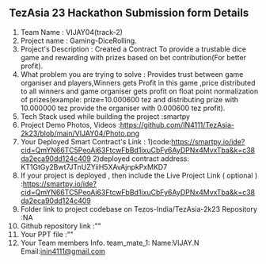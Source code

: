 ## TezAsia 23 Hackathon Submission form Details


1. Team Name : VIJAY04(track-2)
2. Project name : Gaming-DiceRolling.
3. Project's Description : Created a Contract To provide a trustable dice game and rewarding with prizes based on bet contribution(For better profit).
4. What problem you are trying to solve : Provides trust between game organiser and players,Winners gets Profit in this game ,price distributed to all winners and game organiser gets profit on float point normalization of prizes(example: prize=10.000600 tez and distributing prize with 10.000000 tez provide the organiser with 0.000600 tez profit).
5. Tech Stack used while building the project :smartpy
6. Project Demo Photos, Videos :https://github.com/IN4111/TezAsia-2k23/blob/main/VIJAY04/Photo.png
7. Your Deployed Smart Contract's Link : 1)code:https://smartpy.io/ide?cid=QmYN66TC5PeoAi63FtcwFbBd1ixuCbFy6AyDPNx4MvxTba&k=c38da2eca90dd124c409
2)deployed contract address: KT1GtGy2Bwt7JTnUZYiiH5XAvAjnpkPxMKD7
8. If your project is deployed , then include the Live Project Link ( optional ) :https://smartpy.io/ide?cid=QmYN66TC5PeoAi63FtcwFbBd1ixuCbFy6AyDPNx4MvxTba&k=c38da2eca90dd124c409
9. Folder link to project codebase on Tezos-India/TezAsia-2k23 Repository :NA
10. Github repository link :""
11. Your PPT file  :""
12. Your Team members Info.
        team_mate_1:
        Name:VIJAY.N
        Email:inin4111@gmail.com
